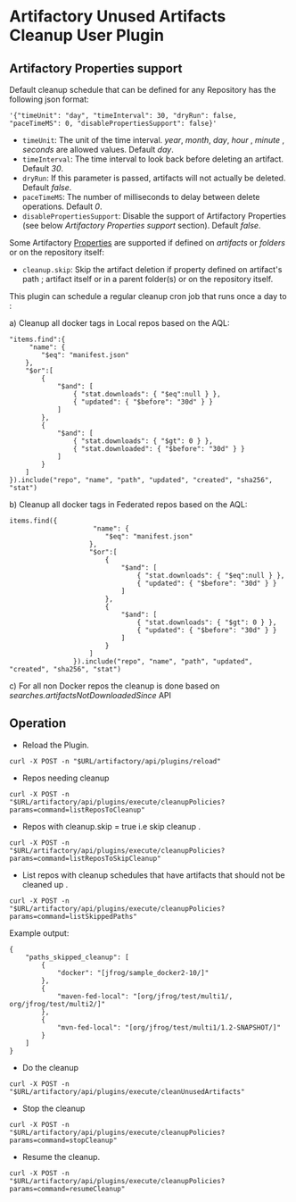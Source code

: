Artifactory Unused Artifacts Cleanup User Plugin
================================================

Artifactory Properties support
----------
Default cleanup schedule that can be defined for any Repository has the following json format:
```
'{"timeUnit": "day", "timeInterval": 30, "dryRun": false, "paceTimeMS": 0, "disablePropertiesSupport": false}'
```
- `timeUnit`: The unit of the time interval. *year*, *month*, *day*, *hour* ,  *minute* ,  *seconds*  are allowed values. Default *day*.
- `timeInterval`: The time interval to look back before deleting an artifact. Default *30*.
- `dryRun`: If this parameter is passed, artifacts will not actually be deleted. Default *false*.
- `paceTimeMS`: The number of milliseconds to delay between delete operations. Default *0*.
- `disablePropertiesSupport`: Disable the support of Artifactory Properties (see below *Artifactory Properties support* section). Default *false*.

Some Artifactory [Properties](https://www.jfrog.com/confluence/display/RTF/Properties) are supported if defined on *artifacts* or *folders* or on the repository itself:

- `cleanup.skip`: Skip the artifact deletion if property defined on artifact's path ; artifact itself or in a parent folder(s) or on the repository itself.



This plugin can  schedule a regular cleanup cron job that runs once a day to :

a) Cleanup all docker tags in Local repos based on the AQL:
```
"items.find":{
     "name": {
        "$eq": "manifest.json"
    },
    "$or":[
        {
            "$and": [
                { "stat.downloads": { "$eq":null } },
                { "updated": { "$before": "30d" } }
            ]
        },
        {
            "$and": [
                { "stat.downloads": { "$gt": 0 } },
                { "stat.downloaded": { "$before": "30d" } }
            ]
        }
    ]
}).include("repo", "name", "path", "updated", "created", "sha256", "stat")
```

b) Cleanup all docker tags in Federated repos based on the AQL:
```
items.find({
                     "name": {
                        "$eq": "manifest.json"
                    },
                    "$or":[
                        {
                            "$and": [
                                { "stat.downloads": { "$eq":null } },
                                { "updated": { "$before": "30d" } }
                            ]
                        },
                        {
                            "$and": [
                                { "stat.downloads": { "$gt": 0 } },
                                { "updated": { "$before": "30d" } }
                            ]
                        }
                    ]
                }).include("repo", "name", "path", "updated", "created", "sha256", "stat")
```
c) For all non Docker repos the cleanup is done based on 
*searches.artifactsNotDownloadedSince* API

Operation
---------

-  Reload the Plugin.

`curl -X POST -n "$URL/artifactory/api/plugins/reload"`

- Repos needing cleanup

`curl -X POST -n  "$URL/artifactory/api/plugins/execute/cleanupPolicies?params=command=listReposToCleanup"`

- Repos with cleanup.skip = true i.e skip cleanup . 

`curl -X POST -n  "$URL/artifactory/api/plugins/execute/cleanupPolicies?params=command=listReposToSkipCleanup"`


- List repos with cleanup schedules that have artifacts that should not be cleaned up  .

`curl -X POST -n  "$URL/artifactory/api/plugins/execute/cleanupPolicies?params=command=listSkippedPaths"`

Example output:
```
{
    "paths_skipped_cleanup": [
        {
            "docker": "[jfrog/sample_docker2-10/]"
        },
        {
            "maven-fed-local": "[org/jfrog/test/multi1/, org/jfrog/test/multi2/]"
        },
        {
            "mvn-fed-local": "[org/jfrog/test/multi1/1.2-SNAPSHOT/]"
        }
    ]
}
```

- Do the cleanup  

`curl -X POST -n  "$URL/artifactory/api/plugins/execute/cleanUnusedArtifacts"`

- Stop the cleanup

`curl -X POST -n  "$URL/artifactory/api/plugins/execute/cleanupPolicies?params=command=stopCleanup"`

- Resume the cleanup.

`curl -X POST -n  "$URL/artifactory/api/plugins/execute/cleanupPolicies?params=command=resumeCleanup"`
